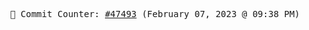 <p align="center">
    <samp>
        📮 Commit Counter: <a href="https://github.com/Javascript-void0/Javascript-void0/commits/main">#47493</a> (February 07, 2023 @ 09:38 PM)
    </samp>
</p>
